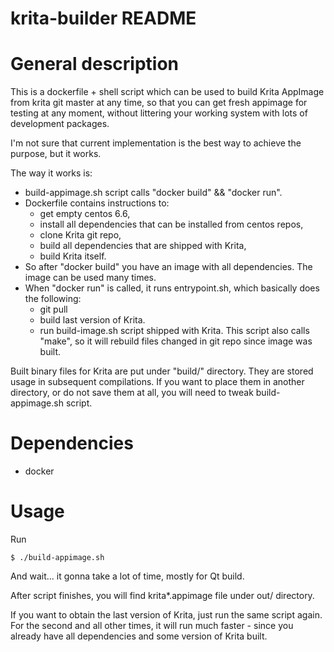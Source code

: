 krita-builder README
====================

# General description

This is a dockerfile + shell script which can be used to build Krita AppImage
from krita git master at any time, so that you can get fresh appimage for
testing at any moment, without littering your working system with lots of
development packages.

I'm not sure that current implementation is the best way to achieve the
purpose, but it works.

The way it works is:

* build-appimage.sh script calls "docker build" && "docker run".
* Dockerfile contains instructions to:
    - get empty centos 6.6,
    - install all dependencies that can be installed from centos repos, 
    - clone Krita git repo,
    - build all dependencies that are shipped with Krita,
    - build Krita itself.
* So after "docker build" you have an image with all dependencies. The image
  can be used many times.
* When "docker run" is called, it runs entrypoint.sh, which basically does the
  following:
    - git pull
    - build last version of Krita.
    - run build-image.sh script shipped with Krita. This script also calls
      "make", so it will rebuild files changed in git repo since image was
      built.

Built binary files for Krita are put under "build/" directory. They are stored
usage in subsequent compilations. If you want to place them in another
directory, or do not save them at all, you will need to tweak build-appimage.sh
script.

# Dependencies

* docker

# Usage

Run

    $ ./build-appimage.sh

And wait... it gonna take a lot of time, mostly for Qt build.

After script finishes, you will find krita*.appimage file under out/ directory.

If you want to obtain the last version of Krita, just run the same script
again. For the second and all other times, it will run much faster - since
you already have all dependencies and some version of Krita built.
